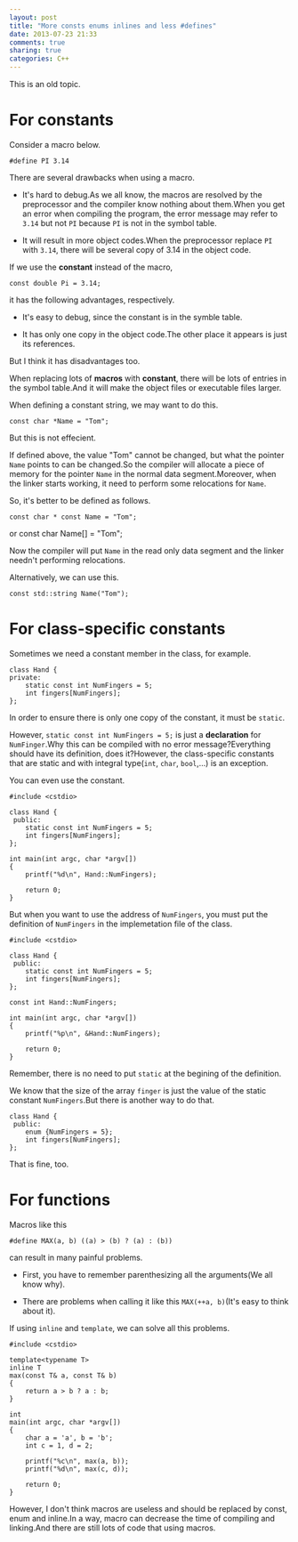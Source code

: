 ```yaml
---
layout: post
title: "More consts enums inlines and less #defines"
date: 2013-07-23 21:33
comments: true
sharing: true
categories: C++
---
```


This is an old topic.

For constants
================
Consider a macro below.

    #define PI 3.14

There are several drawbacks when using a macro.

* It's hard to debug.As we all know, the macros are resolved by the
preprocessor and the compiler know nothing about them.When you get an error
when compiling the program, the error message may refer to ``3.14`` but not
``PI`` because ``PI`` is not in the symbol table.

* It will result in more object codes.When the preprocessor replace ``PI``
with ``3.14``, there will be several copy of 3.14 in the object code.

If we use the **constant** instead of the macro,

    const double Pi = 3.14;

it has the following advantages, respectively.

* It's easy to debug, since the constant is in the symble table.

* It has only one copy in the object code.The other place it appears is just
its references.

But I think it has disadvantages too.

When replacing lots of **macros** with **constant**, there will be
lots of entries in the symbol table.And it will make the object files or
executable files larger.

When defining a constant string, we may want to do this.

    const char *Name = "Tom";

But this is not effecient.

If defined above, the value "Tom" cannot be changed, but what the pointer
``Name`` points to can be changed.So the compiler will allocate a piece of
memory for the pointer ``Name`` in the normal data segment.Moreover, when
the linker starts working, it need to perform some relocations for ``Name``.

So, it's better to be defined as follows.

    const char * const Name = "Tom";

or
    const char Name[] = "Tom";

Now the compiler will put ``Name`` in the read only data segment and the linker
needn't performing relocations.

Alternatively, we can use this.

    const std::string Name("Tom");

For class-specific constants
=============================
Sometimes we need a constant member in the class, for example.

    class Hand {
    private:
        static const int NumFingers = 5;
        int fingers[NumFingers];
    };

In order to ensure there is only one copy of the constant, it must be
``static``.

However, ``static const int NumFingers = 5;`` is just a **declaration** for
``NumFinger``.Why this can be compiled with no error message?Everything
should have its definition, does it?However, the class-specific constants
that are static and with integral type(``int``, ``char``, ``bool``,...) is
an exception.

You can even use the constant.

    #include <cstdio>
    
    class Hand {
     public:
        static const int NumFingers = 5;
        int fingers[NumFingers];
    };
    
    int main(int argc, char *argv[])
    {
        printf("%d\n", Hand::NumFingers);
        
        return 0;
    }

But when you want to use the address of ``NumFingers``, you must put the
definition of ``NumFingers`` in the implemetation file of the class.

    #include <cstdio>
    
    class Hand {
     public:
        static const int NumFingers = 5;
        int fingers[NumFingers];
    };
    
    const int Hand::NumFingers;
    
    int main(int argc, char *argv[])
    {
        printf("%p\n", &Hand::NumFingers);
        
        return 0;
    }

Remember, there is no need to put ``static`` at the begining of the definition.

We know that the size of the array ``finger`` is just the value of the static
constant ``NumFingers``.But there is another way to do that.

    class Hand {
     public:
        enum {NumFingers = 5};
        int fingers[NumFingers];
    };

That is fine, too.

For functions
==============
Macros like this

    #define MAX(a, b) ((a) > (b) ? (a) : (b))

can result in many painful problems.

* First, you have to remember parenthesizing all the arguments(We all know
why).

* There are problems when calling it like this ``MAX(++a, b)``(It's easy to
think about it).

If using ``inline`` and ``template``, we can solve all this problems.

    #include <cstdio>
    
    template<typename T>
    inline T
    max(const T& a, const T& b)
    {
        return a > b ? a : b;
    }
    
    int
	main(int argc, char *argv[])
    {
        char a = 'a', b = 'b';
        int c = 1, d = 2;
        
        printf("%c\n", max(a, b));
        printf("%d\n", max(c, d));
        
        return 0;
    }

However, I don't think macros are useless and should be replaced by const,
enum and inline.In a way, macro can decrease the time of compiling and
linking.And there are still lots of code that using macros.




